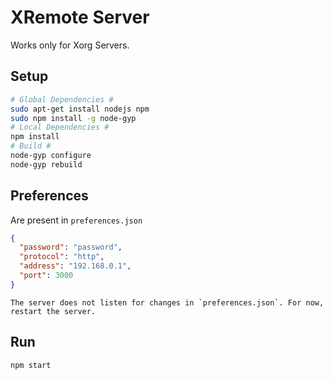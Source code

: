 # XRemote Server
Works only for Xorg Servers.
## Setup
```bash
# Global Dependencies #
sudo apt-get install nodejs npm
sudo npm install -g node-gyp
# Local Dependencies #
npm install
# Build #
node-gyp configure
node-gyp rebuild
```
## Preferences
Are present in `preferences.json`
```json
{
  "password": "password",
  "protocol": "http",
  "address": "192.168.0.1",
  "port": 3000
}
```
    The server does not listen for changes in `preferences.json`. For now, restart the server.
## Run
```bash
npm start
```